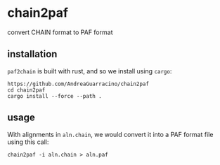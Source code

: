 # chain2paf
convert CHAIN format to PAF format

## installation

`paf2chain` is built with rust, and so we install using `cargo`:

```
https://github.com/AndreaGuarracino/chain2paf
cd chain2paf
cargo install --force --path .
```

## usage

With alignments in `aln.chain`, we would convert it into a PAF format file using this call:

```
chain2paf -i aln.chain > aln.paf
```
